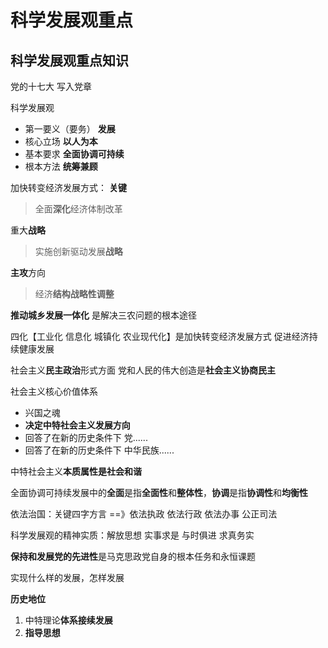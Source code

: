 # 科学发展观重点
## 科学发展观重点知识

党的十七大 写入党章

科学发展观
* 第一要义（要务） **发展**
* 核心立场 **以人为本**
* 基本要求 **全面协调可持续**
* 根本方法 **统筹兼顾**

加快转变经济发展方式：
**关键**

>全面**深化**经济体制改革

重大**战略**
>实施创新驱动发展**战略**

**主攻**方向
>经济**结构战略性调整**



**推动城乡发展一体化** 是解决三农问题的根本途径

四化【工业化 信息化 城镇化 农业现代化】是加快转变经济发展方式 促进经济持续健康发展



社会主义**民主政治**形式方面 党和人民的伟大创造是**社会主义协商民主**



社会主义核心价值体系

* 兴国之魂
* **决定中特社会主义发展方向**
* 回答了在新的历史条件下 党......
* 回答了在新的历史条件下 中华民族......



中特社会主义**本质属性是社会和谐**



全面协调可持续发展中的**全面**是指**全面性**和**整体性**，**协调**是指**协调性**和**均衡性**

依法治国：关键四字方言 ==》依法执政 依法行政 依法办事 公正司法



科学发展观的精神实质：解放思想 实事求是 与时俱进 求真务实

**保持和发展党的先进性**是马克思政党自身的根本任务和永恒课题



实现什么样的发展，怎样发展



**历史地位**

1. 中特理论**体系接续发展**
2. **指导思想**



